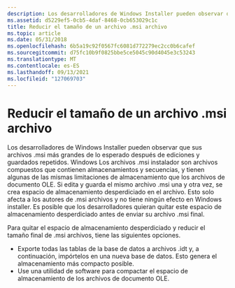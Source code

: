```yaml
---
description: Los desarrolladores de Windows Installer pueden observar que sus archivos .msi más grandes de lo esperado después de ediciones y guardados repetidos.
ms.assetid: d5229ef5-0cb5-4daf-8468-0cb653029c1c
title: Reducir el tamaño de un archivo .msi archivo
ms.topic: article
ms.date: 05/31/2018
ms.openlocfilehash: 6b5a19c92f0567fc6081d772279ec2cc0b6cafef
ms.sourcegitcommit: d75fc10b9f0825bbe5ce5045c90d4045e3c53243
ms.translationtype: MT
ms.contentlocale: es-ES
ms.lasthandoff: 09/13/2021
ms.locfileid: "127069703"
---
```

# <a name="reducing-the-size-of-an-msi-file"></a>Reducir el tamaño de un archivo .msi archivo

Los desarrolladores de Windows Installer pueden observar que sus archivos .msi más grandes de lo esperado después de ediciones y guardados repetidos. Windows Los archivos .msi instalador son archivos compuestos que contienen almacenamientos y secuencias, y tienen algunas de las mismas limitaciones de almacenamiento que los archivos de documento OLE. Si edita y guarda el mismo archivo .msi una y otra vez, se crea espacio de almacenamiento desperdiciado en el archivo. Esto solo afecta a los autores de .msi archivos y no tiene ningún efecto en Windows installer. Es posible que los desarrolladores quieran quitar este espacio de almacenamiento desperdiciado antes de enviar su archivo .msi final.

Para quitar el espacio de almacenamiento desperdiciado y reducir el tamaño final de .msi archivos, tiene las siguientes opciones.

-   Exporte todas las tablas de la base de datos a archivos .idt y, a continuación, impórtelos en una nueva base de datos. Esto genera el almacenamiento más compacto posible.
-   Use una utilidad de software para compactar el espacio de almacenamiento de los archivos de documento OLE.

 

 




